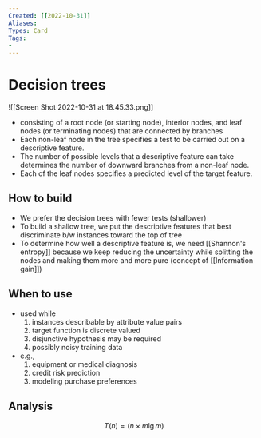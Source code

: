 ```yaml
---
Created: [[2022-10-31]]
Aliases: 
Types: Card
Tags: 
- 
---
```

# Decision trees
![[Screen Shot 2022-10-31 at 18.45.33.png]]
- consisting of a root node (or starting node), interior nodes, and leaf nodes (or terminating nodes) that are connected by branches
- Each non-leaf node in the tree specifies a test to be carried out on a descriptive feature. 
- The number of possible levels that a descriptive feature can take determines the number of downward branches from a non-leaf node. 
- Each of the leaf nodes specifies a predicted level of the target feature. 
## How to build
- We prefer the decision trees with fewer tests (shallower)
- To build a shallow tree, we put the descriptive features that best discriminate b/w instances toward the top of tree 
- To determine how well a descriptive feature is, we need [[Shannon's entropy]] because we keep reducing the uncertainty while splitting the nodes and making them more and more pure (concept of [[Information gain]])
## When to use
- used while
  1. instances describable by attribute value pairs
  2. target function is discrete valued
  3. disjunctive hypothesis may be required
  4. possibly noisy training data
- e.g., 
  1. equipment or medical diagnosis
  2. credit risk prediction
  3. modeling purchase preferences
## Analysis
$$T(n)=(n\times m\lg m)$$
